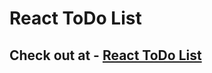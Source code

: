 # React ToDo List

## Check out at - [React ToDo List](https://react-todolist-khumargirdhar.netlify.app/)
